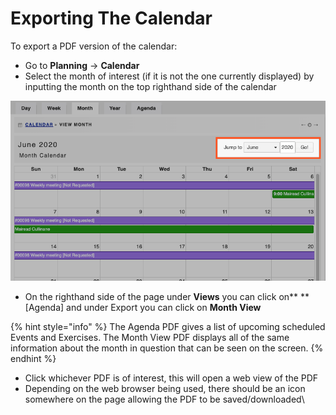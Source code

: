 # Exporting The Calendar

To export a PDF version of the calendar:

* Go to **Planning** -> **Calendar**
* Select the month of interest (if it is not the one currently displayed) by inputting the month on the top righthand side of the calendar

![](<../../.gitbook/assets/exporting the calendar.png>)

* On the righthand side of the page under **Views** you can click on** **\[Agenda] and under Export you can click on **Month View**

{% hint style="info" %}
The Agenda PDF gives a list of upcoming scheduled Events and Exercises. The Month View PDF displays all of the same information about the month in question that can be seen on the screen.
{% endhint %}

* Click whichever PDF is of interest, this will open a web view of the PDF
* Depending on the web browser being used, there should be an icon somewhere on the page allowing the PDF to be saved/downloaded\
